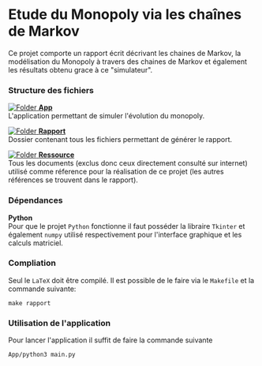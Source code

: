 # Etude du Monopoly via les chaînes de Markov
Ce projet comporte un rapport écrit décrivant les chaines de Markov, la modélisation
du Monopoly à travers des chaines de Markov et également les résultats obtenu grace à ce
"simulateur".

### Structure des fichiers
[![Folder](https://filepursuit.com/__ovh_icons/folder.png) **App**](App)            
L'application permettant de simuler l'évolution du monopoly.

[![Folder](https://filepursuit.com/__ovh_icons/folder.png) **Rapport**](Rapport)            
Dossier contenant tous les fichiers permettant de générer le rapport.

[![Folder](https://filepursuit.com/__ovh_icons/folder.png) **Ressource**](Ressource)            
Tous les documents (exclus donc ceux directement consulté sur internet) utilisé comme réference 
pour la réalisation de ce projet (les autres références se trouvent dans le rapport).

### Dépendances

**Python**               
Pour que le projet `Python` fonctionne il faut posséder la libraire `Tkinter` et également `numpy`
utilisé respectivement pour l'interface graphique et les calculs matriciel.


### Compliation
Seul le `LaTeX` doit être compilé.  Il est possible de le faire via le `Makefile` et la commande
suivante:
```
make rapport
```

### Utilisation de l'application
Pour lancer l'application il suffit de faire la commande suivante
```
App/python3 main.py
```

